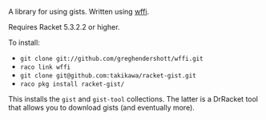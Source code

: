 A library for using gists. Written using
[wffi](https://github.com/greghendershott/wffi).

Requires Racket 5.3.2.2 or higher.

To install:
  * `git clone git://github.com/greghendershott/wffi.git`
  * `raco link wffi`
  * `git clone git@github.com:takikawa/racket-gist.git`
  * `raco pkg install racket-gist/`

This installs the `gist` and `gist-tool` collections.
The latter is a DrRacket tool that allows you to download
gists (and eventually more).
